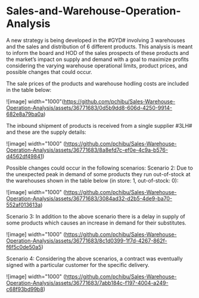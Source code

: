 # Sales-and-Warehouse-Operation-Analysis
A new strategy is being developed in the #GYD# involving 3 warehouses and the sales and distribution of 6 different products. This analysis is meant to inform the board and HOD of the sales prospects of these products and the market’s impact on supply and demand with a goal to maximize profits considering the varying warehouse operational limits, product prices, and possible changes that could occur.

The sale prices of the products and warehouse hodling costs are included in the table below:

![image] width="1000"(https://github.com/pchibu/Sales-Warehouse-Operation-Analysis/assets/36771683/0d5b9dd8-606d-4250-9914-682e8a79ba0a)

The inbound shipment of products is received from a single supplier #3LH# and these are the supply details:

![image] width="1000" (https://github.com/pchibu/Sales-Warehouse-Operation-Analysis/assets/36771683/8a8efd7c-ef0e-4c9a-b576-d4562df49841)

Possible changes could occur in the following scenarios:
Scenario 2: Due to the unexpected peak in demand of some products they run out-of-stock at the warehouses shown in the table below (in store: 1, out-of-stock: 0):

![image] width="1000" (https://github.com/pchibu/Sales-Warehouse-Operation-Analysis/assets/36771683/3084ad32-d2b5-4de9-ba70-552af013613a)

Scenario 3: In addition to the above scenario there is a delay in supply of some products which causes an increase in demand for their substitutes.

![image] width="1000" (https://github.com/pchibu/Sales-Warehouse-Operation-Analysis/assets/36771683/8c1d0399-1f7d-4267-862f-f6f5c0de50a5)

Scenario 4: Considering the above scenarios, a contract was eventually signed with a particular customer for the specific delivery.

![image] width="1000" (https://github.com/pchibu/Sales-Warehouse-Operation-Analysis/assets/36771683/7abb184c-f197-4004-a249-c68f93bd99b8)





